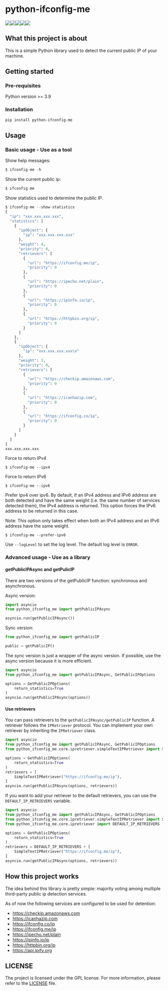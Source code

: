 # python-ifconfig-me

![](https://img.shields.io/github/actions/workflow/status/catwang01/python-ifconfig-me/python-package.yml)![](https://img.shields.io/github/license/catwang01/python-ifconfig-me)![](https://img.shields.io/github/last-commit/catwang01/python-ifconfig-me)![](https://img.shields.io/pypi/v/python-ifconfig-me)![](https://img.shields.io/codecov/c/github/catwang01/python-ifconfig-me)


## What this project is about

This is a simple Python library used to detect the current public IP of your machine.

## Getting started

### Pre-requisites

Python version >= 3.9

### Installation

```bash
pip install python-ifconfig-me
```

## Usage

### Basic usage - Use as a tool

Show help messages:

```python
$ ifconfig-me -h
```

Show the current public ip:

```python
$ ifconfig-me
```

Show statistics used to determine the public IP.

```python
$ ifconfig-me --show-statistics
{
  "ip": "xxx.xxx.xxx.xxx",
  "statistics": [
    {
      "ipObject": {
        "ip": "xxx.xxx.xxx.xxx"
      },
      "weight": 4,
      "priority": 0,
      "retrievers": [
        {
          "url": "https://ifconfig.me/ip",
          "priority": 0
        },
        {
          "url": "https://ipecho.net/plain",
          "priority": 0
        },
        {
          "url": "https://ipinfo.io/ip",
          "priority": 0
        },
        {
          "url": "https://httpbin.org/ip",
          "priority": 0
        }
      ]
    },
    {
      "ipObject": {
        "ip": "xxx.xxx.xxx.xxx\n"
      },
      "weight": 3,
      "priority": 0,
      "retrievers": [
        {
          "url": "https://checkip.amazonaws.com",
          "priority": 0
        },
        {
          "url": "https://icanhazip.com",
          "priority": 0
        },
        {
          "url": "https://ifconfig.co/ip",
          "priority": 0
        }
      ]
    }
  ]
}
xxx.xxx.xxx.xxx
```

Force to return IPv4

```
$ ifconfig-me --ipv4
```

Force to return IPv6

```
$ ifconfig-me --ipv6
```

Prefer ipv4 over ipv6. By default, if an IPv4 address and IPv6 address are both detected and have the same weight (i.e. the same number of services detected them), the IPv4 address is returned. This option forces the IPv6 address to be returned in this case.

Note: This option only takes effect when both an IPv4 address and an IPv6 address have the same weight.

```
$ ifconfig-me --prefer-ipv6
```

Use `--logLevel` to set the log level. The default log level is `ERROR`.

### Advanced usage - Use as a library

#### getPublicIPAsync and getPulicIP

There are two versions of the getPublicIP function: synchronous and asynchronous.

Async version:

```python
import asyncio
from python_ifconfig_me import getPublicIPAsync

asyncio.run(getPublicIPAsync())
```

Sync version:

```python
from python_ifconfig_me import getPublicIP

public = getPublicIP()
```

The sync version is just a wrapper of the async version. If possible, use the async version because it is more efficient.

```python
import asyncio
from python_ifconfig_me import getPublicIPAsync, GetPublicIPOptions

options = GetPublicIPOptions(
    return_statistics=True
)
asyncio.run(getPublicIPAsync(options))
```

#### Use retrievers

You can pass retrievers to the `getPublicIPAsync/getPublicIP` function. A retriever follows the `IPRetriever` protocol.  You can implement your own retriever by inheriting the `IPRetriever` class.

```python
import asyncio
from python_ifconfig_me import getPublicIPAsync, GetPublicIPOptions
from python_ifconfig_me.core.ipretriever.simpleTextIPRetriever import SimpleTextIPRetriever

options = GetPublicIPOptions(
    return_statistics=True
)
retrievers = [
    SimpleTextIPRetriever("https://ifconfig.me/ip"),
]
asyncio.run(getPublicIPAsync(options, retrievers))
```

If you want to add your retriever to the default retrievers, you can use the `DEFAULT_IP_RETRIEVERS` variable.

```python
import asyncio
from python_ifconfig_me import getPublicIPAsync, GetPublicIPOptions
from python_ifconfig_me.core.ipretriever.simpleTextIPRetriever import SimpleTextIPRetriever
from python_ifconfig_me.core.ipretriever import DEFAULT_IP_RETRIEVERS

options = GetPublicIPOptions(
    return_statistics=True
)
retrievers = DEFAULT_IP_RETRIEVERS + [
    SimpleTextIPRetriever("https://ifconfig.me/ip"),
]
asyncio.run(getPublicIPAsync(options, retrievers))
```

## How this project works

The idea behind this library is pretty simple: majority voting among multiple third-party public ip detection services.

As of now the following services are configured to be used for detention:

- https://checkip.amazonaws.com
- https://icanhazip.com
- https://ifconfig.co/ip
- https://ifconfig.me/ip
- https://ipecho.net/plain
- https://ipinfo.io/ip
- https://httpbin.org/ip
- https://api.ipify.org


## LICENSE

The project is licensed under the GPL license. For more information, please refer to the [LICENSE](./LICENSE) file.